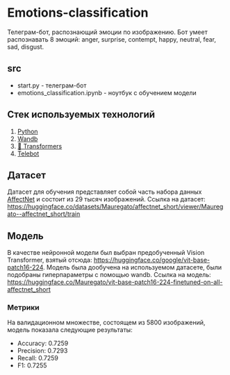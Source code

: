 # Emotions-classification
Телеграм-бот, распознающий эмоции по изображению. Бот умеет распознавать 8 эмоций: anger, surprise, contempt, happy, neutral, fear, sad, disgust. 
## src
* start.py - телеграм-бот
* emotions_classification.ipynb - ноутбук с обучением модели
## Стек используемых технологий
1. [Python](https://www.python.org/)
2. [Wandb](https://wandb.ai/site)
3. [🤗 Transformers](https://huggingface.co/docs/transformers/index)
4. [Telebot](https://github.com/eternnoir/pyTelegramBotAPI?ysclid=lhpd9hofgk485400689)
## Датасет
Датасет для обучения представляет собой часть набора данных [AffectNet](https://paperswithcode.com/dataset/affectnet) и состоит из 29 тысяч изображений. Ссылка на датасет: https://huggingface.co/datasets/Mauregato/affectnet_short/viewer/Mauregato--affectnet_short/train
## Модель
В качестве нейронной модели был выбран предобученный Vision Transformer, взятый отсюда: https://huggingface.co/google/vit-base-patch16-224. Модель была дообучена на используемом датасете, были подобраны гиперпараметры с помощью wandb. Ссылка на модель: https://huggingface.co/Mauregato/vit-base-patch16-224-finetuned-on-all-affectnet_short
### Метрики
На валидационном множестве, состоящем из 5800 изображений, модель показала следующие результаты:
* Accuracy: 0.7259
* Precision: 0.7293
* Recall: 0.7259
* F1: 0.7255
